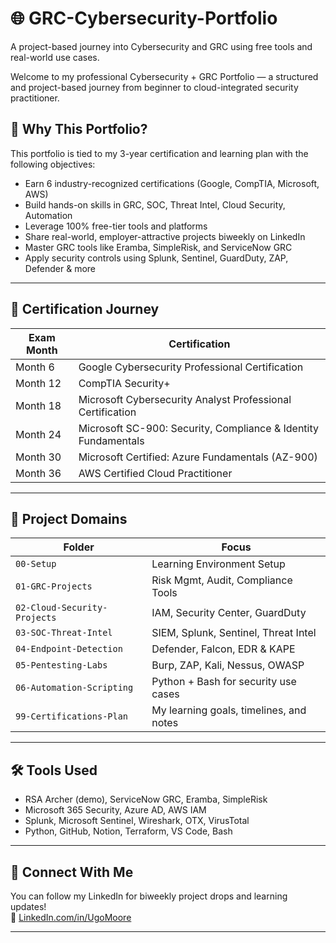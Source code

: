 # 🌐 GRC-Cybersecurity-Portfolio
A project-based journey into Cybersecurity and GRC using free tools and real-world use cases.

Welcome to my professional Cybersecurity + GRC Portfolio — a structured and project-based journey from beginner to cloud-integrated security practitioner.

## 🚀 Why This Portfolio?

This portfolio is tied to my 3-year certification and learning plan with the following objectives:

- Earn 6 industry-recognized certifications (Google, CompTIA, Microsoft, AWS)
- Build hands-on skills in GRC, SOC, Threat Intel, Cloud Security, Automation
- Leverage 100% free-tier tools and platforms
- Share real-world, employer-attractive projects biweekly on LinkedIn
- Master GRC tools like Eramba, SimpleRisk, and ServiceNow GRC
- Apply security controls using Splunk, Sentinel, GuardDuty, ZAP, Defender & more

---

## 🧭 Certification Journey

| Exam Month | Certification |
|------------|---------------|
| Month 6    | Google Cybersecurity Professional Certification |
| Month 12   | CompTIA Security+ |
| Month 18   | Microsoft Cybersecurity Analyst Professional Certification|
| Month 24   | Microsoft SC-900: Security, Compliance & Identity Fundamentals |
| Month 30   | Microsoft Certified: Azure Fundamentals (AZ-900) |
| Month 36   | AWS Certified Cloud Practitioner |

---

## 📂 Project Domains

| Folder                      | Focus                                    |
|----------------------------|------------------------------------------|
| `00-Setup`                 | Learning Environment Setup               |
| `01-GRC-Projects`          | Risk Mgmt, Audit, Compliance Tools       |
| `02-Cloud-Security-Projects`| IAM, Security Center, GuardDuty          |
| `03-SOC-Threat-Intel`      | SIEM, Splunk, Sentinel, Threat Intel     |
| `04-Endpoint-Detection`    | Defender, Falcon, EDR & KAPE             |
| `05-Pentesting-Labs`       | Burp, ZAP, Kali, Nessus, OWASP           |
| `06-Automation-Scripting`  | Python + Bash for security use cases     |
| `99-Certifications-Plan`   | My learning goals, timelines, and notes  |

---

## 🛠 Tools Used

- RSA Archer (demo), ServiceNow GRC, Eramba, SimpleRisk
- Microsoft 365 Security, Azure AD, AWS IAM
- Splunk, Microsoft Sentinel, Wireshark, OTX, VirusTotal
- Python, GitHub, Notion, Terraform, VS Code, Bash

---

## 🔁 Connect With Me

You can follow my LinkedIn for biweekly project drops and learning updates!  
📌 [LinkedIn.com/in/UgoMoore](#)

---
